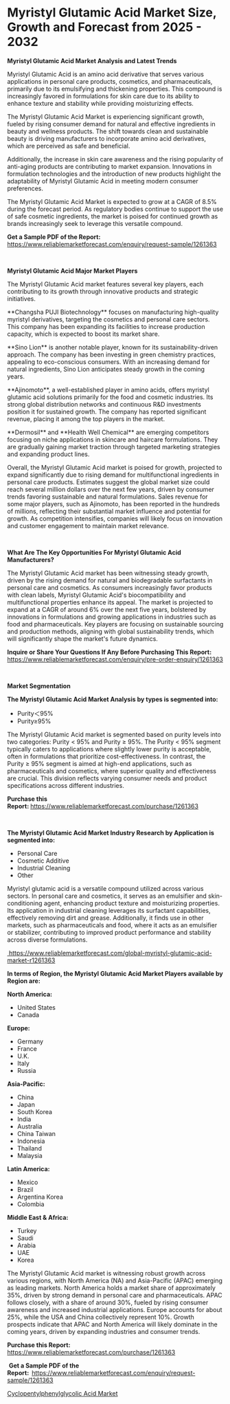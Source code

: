 <p><h1>Myristyl Glutamic Acid Market Size, Growth and Forecast from 2025 - 2032</h1></p><p><strong>Myristyl Glutamic Acid Market Analysis and Latest Trends</strong></p>
<p><p>Myristyl Glutamic Acid is an amino acid derivative that serves various applications in personal care products, cosmetics, and pharmaceuticals, primarily due to its emulsifying and thickening properties. This compound is increasingly favored in formulations for skin care due to its ability to enhance texture and stability while providing moisturizing effects. </p><p>The Myristyl Glutamic Acid Market is experiencing significant growth, fueled by rising consumer demand for natural and effective ingredients in beauty and wellness products. The shift towards clean and sustainable beauty is driving manufacturers to incorporate amino acid derivatives, which are perceived as safe and beneficial. </p><p>Additionally, the increase in skin care awareness and the rising popularity of anti-aging products are contributing to market expansion. Innovations in formulation technologies and the introduction of new products highlight the adaptability of Myristyl Glutamic Acid in meeting modern consumer preferences.</p><p>The Myristyl Glutamic Acid Market is expected to grow at a CAGR of 8.5% during the forecast period. As regulatory bodies continue to support the use of safe cosmetic ingredients, the market is poised for continued growth as brands increasingly seek to leverage this versatile compound.</p></p>
<p><strong>Get a Sample PDF of the Report:&nbsp;</strong> <a href="https://www.reliablemarketforecast.com/enquiry/request-sample/1261363?utm_campaign=1108&utm_medium=2&utm_source=Github&utm_content=ia&utm_term=02022025&utm_id=myristyl-glutamic-acid">https://www.reliablemarketforecast.com/enquiry/request-sample/1261363</a></p>
<p>&nbsp;</p>
<p><strong>Myristyl Glutamic Acid Major Market Players</strong></p>
<p><p>The Myristyl Glutamic Acid market features several key players, each contributing to its growth through innovative products and strategic initiatives. </p><p>**Changsha PUJI Biotechnology** focuses on manufacturing high-quality myristyl derivatives, targeting the cosmetics and personal care sectors. This company has been expanding its facilities to increase production capacity, which is expected to boost its market share.</p><p>**Sino Lion** is another notable player, known for its sustainability-driven approach. The company has been investing in green chemistry practices, appealing to eco-conscious consumers. With an increasing demand for natural ingredients, Sino Lion anticipates steady growth in the coming years.</p><p>**Ajinomoto**, a well-established player in amino acids, offers myristyl glutamic acid solutions primarily for the food and cosmetic industries. Its strong global distribution networks and continuous R&D investments position it for sustained growth. The company has reported significant revenue, placing it among the top players in the market.</p><p>**Dermosil** and **Health Well Chemical** are emerging competitors focusing on niche applications in skincare and haircare formulations. They are gradually gaining market traction through targeted marketing strategies and expanding product lines.</p><p>Overall, the Myristyl Glutamic Acid market is poised for growth, projected to expand significantly due to rising demand for multifunctional ingredients in personal care products. Estimates suggest the global market size could reach several million dollars over the next few years, driven by consumer trends favoring sustainable and natural formulations. Sales revenue for some major players, such as Ajinomoto, has been reported in the hundreds of millions, reflecting their substantial market influence and potential for growth. As competition intensifies, companies will likely focus on innovation and customer engagement to maintain market relevance.</p></p>
<p>&nbsp;</p>
<p><strong>What Are The Key Opportunities For Myristyl Glutamic Acid Manufacturers?</strong></p>
<p><p>The Myristyl Glutamic Acid market has been witnessing steady growth, driven by the rising demand for natural and biodegradable surfactants in personal care and cosmetics. As consumers increasingly favor products with clean labels, Myristyl Glutamic Acid's biocompatibility and multifunctional properties enhance its appeal. The market is projected to expand at a CAGR of around 6% over the next five years, bolstered by innovations in formulations and growing applications in industries such as food and pharmaceuticals. Key players are focusing on sustainable sourcing and production methods, aligning with global sustainability trends, which will significantly shape the market's future dynamics.</p></p>
<p><strong>Inquire or Share Your Questions If Any Before Purchasing This Report:</strong> <a href="https://www.reliablemarketforecast.com/enquiry/pre-order-enquiry/1261363?utm_campaign=1108&utm_medium=2&utm_source=Github&utm_content=ia&utm_term=02022025&utm_id=myristyl-glutamic-acid">https://www.reliablemarketforecast.com/enquiry/pre-order-enquiry/1261363</a></p>
<p>&nbsp;</p>
<p><strong>Market Segmentation</strong></p>
<p><strong>The Myristyl Glutamic Acid Market Analysis by types is segmented into:</strong></p>
<p><ul><li>Purity＜95%</li><li>Purity≥95%</li></ul></p>
<p><p>The Myristyl Glutamic Acid market is segmented based on purity levels into two categories: Purity < 95% and Purity ≥ 95%. The Purity < 95% segment typically caters to applications where slightly lower purity is acceptable, often in formulations that prioritize cost-effectiveness. In contrast, the Purity ≥ 95% segment is aimed at high-end applications, such as pharmaceuticals and cosmetics, where superior quality and effectiveness are crucial. This division reflects varying consumer needs and product specifications across different industries.</p></p>
<p><strong>Purchase this Report:&nbsp;</strong><a href="https://www.reliablemarketforecast.com/purchase/1261363?utm_campaign=1108&utm_medium=2&utm_source=Github&utm_content=ia&utm_term=02022025&utm_id=myristyl-glutamic-acid">https://www.reliablemarketforecast.com/purchase/1261363</a></p>
<p>&nbsp;</p>
<p><strong>The Myristyl Glutamic Acid Market Industry Research by Application is segmented into:</strong></p>
<p><ul><li>Personal Care</li><li>Cosmetic Additive</li><li>Industrial Cleaning</li><li>Other</li></ul></p>
<p><p>Myristyl glutamic acid is a versatile compound utilized across various sectors. In personal care and cosmetics, it serves as an emulsifier and skin-conditioning agent, enhancing product texture and moisturizing properties. Its application in industrial cleaning leverages its surfactant capabilities, effectively removing dirt and grease. Additionally, it finds use in other markets, such as pharmaceuticals and food, where it acts as an emulsifier or stabilizer, contributing to improved product performance and stability across diverse formulations.</p></p>
<p><a href="https://www.reliablemarketforecast.com/global-myristyl-glutamic-acid-market-r1261363?utm_campaign=1108&utm_medium=2&utm_source=Github&utm_content=ia&utm_term=02022025&utm_id=myristyl-glutamic-acid">&nbsp;https://www.reliablemarketforecast.com/global-myristyl-glutamic-acid-market-r1261363</a></p>
<p><strong>In terms of Region, the Myristyl Glutamic Acid Market Players available by Region are:</strong></p>
<p>
    <p> <strong> North America: </strong>
        <ul>
            <li>United States</li>
            <li>Canada</li>
        </ul>
        </p> 
    <p> <strong> Europe: </strong>
        <ul>
            <li>Germany</li>
            <li>France</li>
            <li>U.K.</li>
            <li>Italy</li>
            <li>Russia</li>
        </ul>
        </p> 
    <p> <strong> Asia-Pacific: </strong>
        <ul>
            <li>China</li>
            <li>Japan</li>
            <li>South Korea</li>
            <li>India</li>
            <li>Australia</li>
            <li>China Taiwan</li>
            <li>Indonesia</li>
            <li>Thailand</li>
            <li>Malaysia</li>
        </ul>
        </p> 
    <p> <strong> Latin America: </strong>
        <ul>
            <li>Mexico</li>
            <li>Brazil</li>
            <li>Argentina Korea</li>
            <li>Colombia</li>
        </ul>
        </p> 
    <p> <strong> Middle East & Africa: </strong>
        <ul>
            <li>Turkey</li>
            <li>Saudi</li>
            <li>Arabia</li>
            <li>UAE</li>
            <li>Korea</li>
        </ul>
    </p>
    </p>
<p><p>The Myristyl Glutamic Acid market is witnessing robust growth across various regions, with North America (NA) and Asia-Pacific (APAC) emerging as leading markets. North America holds a market share of approximately 35%, driven by strong demand in personal care and pharmaceuticals. APAC follows closely, with a share of around 30%, fueled by rising consumer awareness and increased industrial applications. Europe accounts for about 25%, while the USA and China collectively represent 10%. Growth prospects indicate that APAC and North America will likely dominate in the coming years, driven by expanding industries and consumer trends.</p></p>
<p><strong>Purchase this Report: </strong><a href="https://www.reliablemarketforecast.com/purchase/1261363?utm_campaign=1108&utm_medium=2&utm_source=Github&utm_content=ia&utm_term=02022025&utm_id=myristyl-glutamic-acid">https://www.reliablemarketforecast.com/purchase/1261363</a></p>
<p>&nbsp;<strong>Get a Sample PDF of the Report:&nbsp;&nbsp;</strong><a href="https://www.reliablemarketforecast.com/enquiry/request-sample/1261363?utm_campaign=1108&utm_medium=2&utm_source=Github&utm_content=ia&utm_term=02022025&utm_id=myristyl-glutamic-acid">https://www.reliablemarketforecast.com/enquiry/request-sample/1261363</a></p>
<p><strong></strong></p>
<p><p><a href="https://github.com/CliffMedina6/Market-Research-Report-List-7/blob/main/cyclopentylphenylglycolic-acid-market.md?utm_campaign=1108&utm_medium=2&utm_source=Github&utm_content=ia&utm_term=02022025&utm_id=myristyl-glutamic-acid">Cyclopentylphenylglycolic Acid Market</a></p></p>